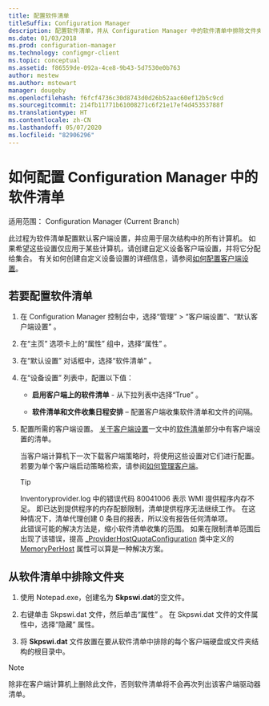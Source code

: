 ```yaml
---
title: 配置软件清单
titleSuffix: Configuration Manager
description: 配置软件清单，并从 Configuration Manager 中的软件清单中排除文件夹。
ms.date: 01/03/2018
ms.prod: configuration-manager
ms.technology: configmgr-client
ms.topic: conceptual
ms.assetid: f86559de-092a-4ce8-9b43-5d7530e0b763
author: mestew
ms.author: mstewart
manager: dougeby
ms.openlocfilehash: f6fcf4736c30d8743d0d26b52aac60ef12b5c9cd
ms.sourcegitcommit: 214fb11771b61008271c6f21e17ef4d45353788f
ms.translationtype: HT
ms.contentlocale: zh-CN
ms.lasthandoff: 05/07/2020
ms.locfileid: "82906296"
---
```

# <a name="how-to-configure-software-inventory-in-configuration-manager"></a>如何配置 Configuration Manager 中的软件清单

适用范围：  Configuration Manager (Current Branch)

此过程为软件清单配置默认客户端设置，并应用于层次结构中的所有计算机。 如果希望这些设置仅应用于某些计算机，请创建自定义设备客户端设置，并将它分配给集合。 有关如何创建自定义设备设置的详细信息，请参阅[如何配置客户端设置](../../../../core/clients/deploy/configure-client-settings.md)。   

## <a name="to-configure-software-inventory"></a>若要配置软件清单  

1. 在 Configuration Manager 控制台中，选择“管理” > “客户端设置”、“默认客户端设置”    。  

2. 在“主页”  选项卡上的“属性”  组中，选择“属性”  。  

3. 在“默认设置”  对话框中，选择“软件清单”  。  

4. 在“设备设置”  列表中，配置以下值：  

   -   **启用客户端上的软件清单** - 从下拉列表中选择“True”  。  

   -   **软件清单和文件收集日程安排** – 配置客户端收集软件清单和文件的间隔。   

5. 配置所需的客户端设置。 [关于客户端设置](../../../../core/clients/deploy/about-client-settings.md#software-inventory)一文中的[软件清单](../../../../core/clients/deploy/about-client-settings.md)部分中有客户端设置的清单。  

   当客户端计算机下一次下载客户端策略时，将使用这些设置对它们进行配置。 若要为单个客户端启动策略检索，请参阅[如何管理客户端](../../../../core/clients/manage/manage-clients.md)。  

   > [!TIP]
   >   Inventoryprovider.log 中的错误代码 80041006 表示 WMI 提供程序内存不足。 即已达到提供程序的内存配额限制，清单提供程序无法继续工作。
   > 在这种情况下，清单代理创建 0 条目的报表，所以没有报告任何清单项。 <br/>
   > 此错误可能的解决方法是，缩小软件清单收集的范围。 如果在限制清单范围后出现了该错误，提高 [_ProviderHostQuotaConfiguration](https://docs.microsoft.com/windows/win32/wmisdk/--providerhostquotaconfiguration) 类中定义的 [MemoryPerHost](https://techcommunity.microsoft.com/t5/ask-the-performance-team/memory-and-handle-quotas-in-the-wmi-provider-service/ba-p/373319) 属性可以算是一种解决方案。

<!--SMS.480648 include WMI Out of memory tip -->


## <a name="to-exclude-folders-from-software-inventory"></a>从软件清单中排除文件夹  

1.  使用 Notepad.exe，创建名为 **Skpswi.dat**的空文件。  

2.  右键单击 Skpswi.dat  文件，然后单击“属性”  。 在 Skpswi.dat 文件的文件属性中，选择“隐藏”  属性。  

3.  将 **Skpswi.dat** 文件放置在要从软件清单中排除的每个客户端硬盘或文件夹结构的根目录中。  

> [!NOTE]  
>  除非在客户端计算机上删除此文件，否则软件清单将不会再次列出该客户端驱动器清单。
